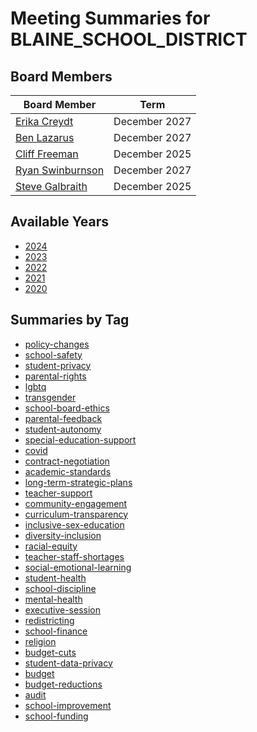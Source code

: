 # Meeting Summaries for BLAINE_SCHOOL_DISTRICT

## Board Members

| Board Member       | Term           |
|--------------------|----------------|
| [Erika Creydt](board_member_315.md) | December 2027 |
| [Ben Lazarus](board_member_316.md) | December 2027 |
| [Cliff Freeman](board_member_317.md) | December 2025 |
| [Ryan Swinburnson](board_member_318.md) | December 2027 |
| [Steve Galbraith](board_member_319.md) | December 2025 |

## Available Years
- [2024](school_board_63_year_2024.md)
- [2023](school_board_63_year_2023.md)
- [2022](school_board_63_year_2022.md)
- [2021](school_board_63_year_2021.md)
- [2020](school_board_63_year_2020.md)

## Summaries by Tag
- [policy-changes](school_board_63_tag_policy-changes.md)
- [school-safety](school_board_63_tag_school-safety.md)
- [student-privacy](school_board_63_tag_student-privacy.md)
- [parental-rights](school_board_63_tag_parental-rights.md)
- [lgbtq](school_board_63_tag_lgbtq.md)
- [transgender](school_board_63_tag_transgender.md)
- [school-board-ethics](school_board_63_tag_school-board-ethics.md)
- [parental-feedback](school_board_63_tag_parental-feedback.md)
- [student-autonomy](school_board_63_tag_student-autonomy.md)
- [special-education-support](school_board_63_tag_special-education-support.md)
- [covid](school_board_63_tag_covid.md)
- [contract-negotiation](school_board_63_tag_contract-negotiation.md)
- [academic-standards](school_board_63_tag_academic-standards.md)
- [long-term-strategic-plans](school_board_63_tag_long-term-strategic-plans.md)
- [teacher-support](school_board_63_tag_teacher-support.md)
- [community-engagement](school_board_63_tag_community-engagement.md)
- [curriculum-transparency](school_board_63_tag_curriculum-transparency.md)
- [inclusive-sex-education](school_board_63_tag_inclusive-sex-education.md)
- [diversity-inclusion](school_board_63_tag_diversity-inclusion.md)
- [racial-equity](school_board_63_tag_racial-equity.md)
- [teacher-staff-shortages](school_board_63_tag_teacher-staff-shortages.md)
- [social-emotional-learning](school_board_63_tag_social-emotional-learning.md)
- [student-health](school_board_63_tag_student-health.md)
- [school-discipline](school_board_63_tag_school-discipline.md)
- [mental-health](school_board_63_tag_mental-health.md)
- [executive-session](school_board_63_tag_executive-session.md)
- [redistricting](school_board_63_tag_redistricting.md)
- [school-finance](school_board_63_tag_school-finance.md)
- [religion](school_board_63_tag_religion.md)
- [budget-cuts](school_board_63_tag_budget-cuts.md)
- [student-data-privacy](school_board_63_tag_student-data-privacy.md)
- [budget](school_board_63_tag_budget.md)
- [budget-reductions](school_board_63_tag_budget-reductions.md)
- [audit](school_board_63_tag_audit.md)
- [school-improvement](school_board_63_tag_school-improvement.md)
- [school-funding](school_board_63_tag_school-funding.md)
